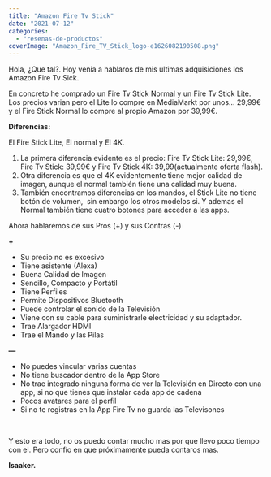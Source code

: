 ```yaml
---
title: "Amazon Fire Tv Stick"
date: "2021-07-12"
categories: 
  - "resenas-de-productos"
coverImage: "Amazon_Fire_TV_Stick_logo-e1626082190508.png"
---
```


Hola, ¿Que tal?. Hoy venia a hablaros de mis ultimas adquisiciones los Amazon Fire Tv Sick.

En concreto he comprado un Fire Tv Stick Normal y un Fire Tv Stick Lite. Los precios varian pero el Lite lo compre en MediaMarkt por unos... 29,99€ y el Fire Stick Normal lo compre al propio Amazon por 39,99€.

**Diferencias:**

El Fire Stick Lite, El normal y El 4K.

1. La primera diferencia evidente es el precio: Fire Tv Stick Lite: 29,99€, Fire Tv Stick: 39,99€ y Fire Tv Stick 4K: 39,99(actualmente oferta flash).
2. Otra diferencia es que el 4K evidentemente tiene mejor calidad de imagen, aunque el normal también tiene una calidad muy buena.
3. También encontramos diferencias en los mandos, el Stick Lite no tiene botón de volumen,  sin embargo los otros modelos si. Y ademas el Normal también tiene cuatro botones para acceder a las apps.

Ahora hablaremos de sus Pros (+) y sus Contras (-)

**+**

- Su precio no es excesivo
- Tiene asistente (Alexa)
- Buena Calidad de Imagen
- Sencillo, Compacto y Portátil
- Tiene Perfiles
- Permite Dispositivos Bluetooth
- Puede controlar el sonido de la Televisión
- Viene con su cable para suministrarle electricidad y su adaptador.
- Trae Alargador HDMI
- Trae el Mando y las Pilas

**—**

- No puedes vincular varias cuentas
- No tiene buscador dentro de la App Store
- No trae integrado ninguna forma de ver la Televisión en Directo con una app, si no que tienes que instalar cada app de cadena
- Pocos avatares para el perfil
- Si no te registras en la App Fire Tv no guarda las Televisones

 

Y esto era todo, no os puedo contar mucho mas por que llevo poco tiempo con el. Pero confío en que próximamente pueda contaros mas.

**Isaaker.**
